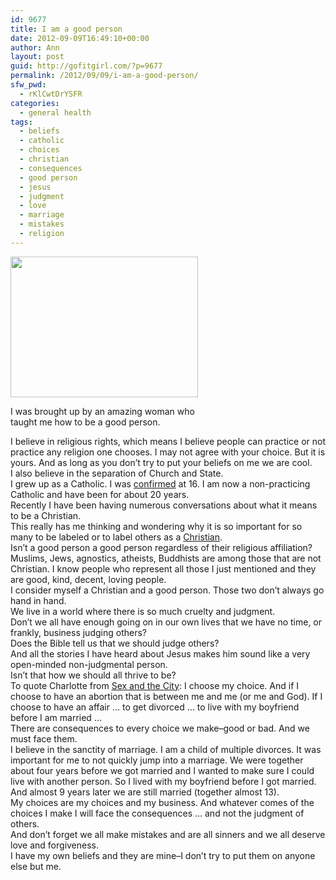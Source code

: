 ```yaml
---
id: 9677
title: I am a good person
date: 2012-09-09T16:49:10+00:00
author: Ann
layout: post
guid: http://gofitgirl.com/?p=9677
permalink: /2012/09/09/i-am-a-good-person/
sfw_pwd:
  - rKlCwtDrYSFR
categories:
  - general health
tags:
  - beliefs
  - catholic
  - choices
  - christian
  - consequences
  - good person
  - jesus
  - judgment
  - love
  - marriage
  - mistakes
  - religion
---
```

<div id="attachment_9678" style="width: 310px" class="wp-caption alignleft">
  <a href="http://gofitgirl.com/?attachment_id=9678" rel="attachment wp-att-9678"><img class="size-medium wp-image-9678" title="mama and me" src="http://gofitgirl.com/wp-content/uploads/2012/09/mama-and-me-300x225.jpg" alt="" width="300" height="225" /></a>
  
  <p class="wp-caption-text">
    I was brought up by an amazing woman who taught me how to be a good person.
  </p>
</div>

  
I believe in religious rights, which means I believe people can practice or not practice any religion one chooses. I may not agree with your choice. But it is yours. And as long as you don&#8217;t try to put your beliefs on me we are cool.  
I also believe in the separation of Church and State.  
I grew up as a Catholic. I was [confirmed](http://en.wikipedia.org/wiki/Confirmation_(Catholic_Church)) at 16. I am now a non-practicing Catholic and have been for about 20 years.  
Recently I have been having numerous conversations about what it means to be a Christian.  
This really has me thinking and wondering why it is so important for so many to be labeled or to label others as a [Christian](http://en.wikipedia.org/wiki/Christian).  
Isn&#8217;t a good person a good person regardless of their religious affiliation? Muslims, Jews, agnostics, atheists, Buddhists are among those that are not Christian. I know people who represent all those I just mentioned and they are good, kind, decent, loving people.  
I consider myself a Christian and a good person. Those two don&#8217;t always go hand in hand.  
We live in a world where there is so much cruelty and judgment.  
Don&#8217;t we all have enough going on in our own lives that we have no time, or frankly, business judging others?  
Does the Bible tell us that we should judge others?  
And all the stories I have heard about Jesus makes him sound like a very open-minded non-judgmental person.  
Isn&#8217;t that how we should all thrive to be?  
To quote Charlotte from [Sex and the City](http://www.hbo.com/sex-and-the-city/index.html): I choose my choice. And if I choose to have an abortion that is between me and me (or me and God). If I choose to have an affair &#8230; to get divorced &#8230; to live with my boyfriend before I am married &#8230;  
There are consequences to every choice we make&#8211;good or bad. And we must face them.  
I believe in the sanctity of marriage. I am a child of multiple divorces. It was important for me to not quickly jump into a marriage. We were together about four years before we got married and I wanted to make sure I could live with another person. So I lived with my boyfriend before I got married. And almost 9 years later we are still married (together almost 13).  
My choices are my choices and my business. And whatever comes of the choices I make I will face the consequences &#8230; and not the judgment of others.  
And don&#8217;t forget we all make mistakes and are all sinners and we all deserve love and forgiveness.  
I have my own beliefs and they are mine&#8211;I don&#8217;t try to put them on anyone else but me.
